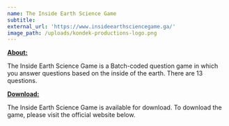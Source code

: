 ```yaml
---
name: The Inside Earth Science Game
subtitle:
external_url: 'https://www.insideearthsciencegame.ga/'
image_path: /uploads/kondek-productions-logo.png
---
```


<u><strong>About:</strong></u>

The Inside Earth Science Game is a Batch-coded question game in which you answer questions based on the inside of the earth. There are 13 questions.

<u><strong>Download:</strong></u>

The Inside Earth Science Game is available for download. To download the game, please visit the official website below.